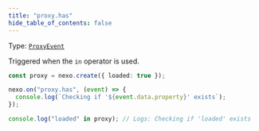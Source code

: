 ```yaml
---
title: "proxy.has"
hide_table_of_contents: false
---
```


Type: [`ProxyEvent`](../../api/classes/ProxyEvent)

Triggered when the `in` operator is used.

```typescript
const proxy = nexo.create({ loaded: true });

nexo.on("proxy.has", (event) => {
  console.log(`Checking if '${event.data.property}' exists`);
});

console.log("loaded" in proxy); // Logs: Checking if 'loaded' exists
```
